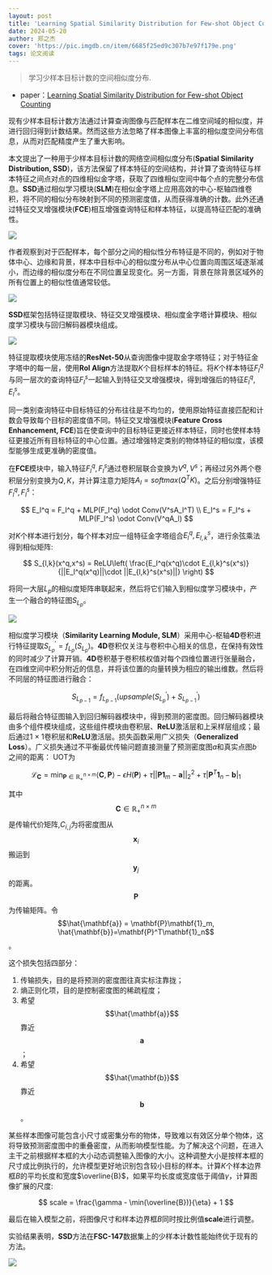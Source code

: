 ```yaml
---
layout: post
title: 'Learning Spatial Similarity Distribution for Few-shot Object Counting'
date: 2024-05-20
author: 郑之杰
cover: 'https://pic.imgdb.cn/item/6685f25ed9c307b7e97f179e.png'
tags: 论文阅读
---
```


> 学习少样本目标计数的空间相似度分布.

- paper：[Learning Spatial Similarity Distribution for Few-shot Object Counting](https://arxiv.org/abs/2405.11770)


现有少样本目标计数方法通过计算查询图像与匹配样本在二维空间域的相似度，并进行回归得到计数结果。然而这些方法忽略了样本图像上丰富的相似度空间分布信息，从而对匹配精度产生了重大影响。

本文提出了一种用于少样本目标计数的网络空间相似度分布(**Spatial Similarity Distribution, SSD**)，该方法保留了样本特征的空间结构，并计算了查询特征与样本特征之间点对点的四维相似金字塔，获取了四维相似空间中每个点的完整分布信息。**SSD**通过相似学习模块(**SLM**)在相似金字塔上应用高效的中心-枢轴四维卷积，将不同的相似分布映射到不同的预测密度值，从而获得准确的计数。此外还通过特征交叉增强模块(**FCE**)相互增强查询特征和样本特征，以提高特征匹配的准确性。

![](https://pic.imgdb.cn/item/66860156d9c307b7e9943675.png)

作者观察到对于匹配样本，每个部分之间的相似性分布特征是不同的，例如对于物体中心、边缘和背景，样本中目标中心的相似度分布从中心位置向周围区域逐渐减小，而边缘的相似度分布在不同位置呈现变化。另一方面，背景在除背景区域外的所有位置上的相似性值通常较低。

![](https://pic.imgdb.cn/item/66860252d9c307b7e996b269.png)

**SSD**框架包括特征提取模块、特征交叉增强模块、相似度金字塔计算模块、相似度学习模块与回归解码器模块组成。

![](https://pic.imgdb.cn/item/668608bcd9c307b7e9a05e37.png)

特征提取模块使用冻结的**ResNet-50**从查询图像中提取金字塔特征；对于特征金字塔中的每一层，使用**RoI Align**方法提取$K$个目标样本的特征。将$K$个样本特征$F_l^q$与同一层次的查询特征$F_l^s$一起输入到特征交叉增强模块，得到增强后的特征$E_l^q,E_l^s$。

同一类别查询特征中目标特征的分布往往是不均匀的，使用原始特征直接匹配和计数会导致每个目标的密度值不同。特征交叉增强模块(**Feature Cross Enhancement, FCE**)旨在使查询中的目标特征更接近样本特征，同时也使样本特征更接近所有目标特征的中心位置。通过增强特定类别的物体特征的相似度，该模型能够生成更准确的密度值。

在**FCE**模块中，输入特征$F_l^q,F_l^s$通过卷积层联合变换为$V^q,V^s$；再经过另外两个卷积层分别变换为$Q,K$，并计算注意力矩阵$A_l=softmax(Q^TK)$。之后分别增强特征$F_l^q,F_l^s$：

$$
E_l^q = F_l^q + MLP(F_l^q) \odot Conv(V^sA_l^T) \\
E_l^s = F_l^s + MLP(F_l^s) \odot Conv(V^qA_l)
$$

对$K$个样本进行划分，每个样本对应一组特征金字塔组合$E_l^q,E_{l,k}^s$，进行余弦乘法得到相似矩阵:

$$
S_{l,k}(x^q,x^s) = ReLU\left( \frac{E_l^q(x^q)\cdot E_{l,k}^s(x^s)}{||E_l^q(x^q)||\cdot ||E_{l,k}^s(x^s)||} \right)
$$

将同一大层$L_p$的相似度矩阵串联起来，然后将它们输入到相似度学习模块中，产生一个融合的特征图$S_{L_p}$。

![](https://pic.imgdb.cn/item/668608f0d9c307b7e9a0af08.png)

相似度学习模块（**Similarity Learning Module, SLM**）采用中心-枢轴**4D**卷积进行特征提取$S_{L_p}^\prime=f_{L_p}(S_{L_p})$。**4D**卷积仅关注与卷积中心相关的信息，在保持有效性的同时减少了计算开销。**4D**卷积基于卷积核权值对每个四维位置进行张量融合，在四维空间中积分附近的信息，并将该位置的向量转换为相应的输出维数。然后将不同层的特征图进行融合：

$$
S_{L_{p-1}} = f_{L_{p-1}}(upsample(S_{L_p}^\prime)+S_{L_{p-1}}^\prime)
$$

最后将融合特征图输入到回归解码器模块中，得到预测的密度图。回归解码器模块由多个组件模块组成，这些组件模块由卷积层、**ReLU**激活层和上采样层组成；最后通过1 × 1卷积层和**ReLU**激活层。损失函数采用广义损失（**Generalized Loss**）。广义损失通过不平衡最优传输问题直接测量了预测密度图$a$和真实点图$b$之间的距离：
UOT为

$$
\mathcal{L}_{\mathbf{C}} = \min_{\mathbf{P}\in\mathbb{R}_+^{n\times m}} \left\langle \mathbf{C},\mathbf{P}\right\rangle -\epsilon H\left(\mathbf{P}\right) + \tau ||\mathbf{P}\mathbf{1}_m-\mathbf{a}||_2^2 +\tau |\mathbf{P}^T\mathbf{1}_n-\mathbf{b}|_1
$$

其中$$\mathbf{C}\in\mathbb{R}_+^{n\times m}$$是传输代价矩阵,$C_{i,j}$为将密度图从$$\mathbf{x}_i$$搬运到$$\mathbf{y}_j$$的距离。$$\mathbf{P}$$为传输矩阵。令$$\hat{\mathbf{a}} = \mathbf{P}\mathbf{1}_m, \hat{\mathbf{b}}=\mathbf{P}^T\mathbf{1}_n$$。

这个损失包括四部分：
1. 传输损失，目的是将预测的密度图往真实标注靠拢；
2. 熵正则化项，目的是控制密度图的稀疏程度；
3. 希望$$\hat{\mathbf{a}}$$靠近$$\mathbf{a}$$；
4. 希望$$\hat{\mathbf{b}}$$靠近$$\mathbf{b}$$。

某些样本图像可能包含小尺寸或密集分布的物体，导致难以有效区分单个物体，这将导致预测密度图中的重叠密度，从而影响模型性能。为了解决这个问题，在进入主干之前根据样本框的大小动态调整输入图像的大小。这种调整大小是按样本框的尺寸成比例执行的，允许模型更好地识别包含较小目标的样本。计算$K$个样本边界框$B$的平均长度和宽度$\overline{B}$，如果平均长度或宽度低于阈值$γ$，计算图像扩展的尺度:

$$
scale = \frac{\gamma - \min(\overline{B})}{\eta} + 1
$$

最后在输入模型之前，将图像尺寸和样本边界框$B$同时按比例值**scale**进行调整。

实验结果表明，**SSD**方法在**FSC-147**数据集上的少样本计数性能始终优于现有的方法。

![](https://pic.imgdb.cn/item/66860ec2d9c307b7e9a9d822.png)

